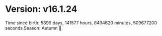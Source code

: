 # Version: v16.1.24
Time since birth: 5899 days, 141577 hours, 8494620 minutes, 509677200 seconds
Season: Autumn 🍁
